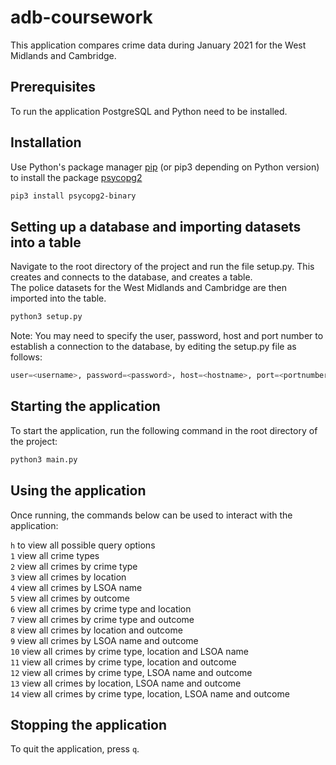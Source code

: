 # adb-coursework

This application compares crime data during January 2021 for the West Midlands and Cambridge. 

## Prerequisites

To run the application PostgreSQL and Python need to be installed.

## Installation

Use Python's package manager [pip](https://pip.pypa.io/en/stable/) (or pip3 depending on Python version) to install the package [psycopg2](https://pypi.org/project/psycopg2/)

```bash
pip3 install psycopg2-binary
```

## Setting up a database and importing datasets into a table

Navigate to the root directory of the project and run the file setup.py. This creates and connects to the database, and creates a table. <br/>
The police datasets for the West Midlands and Cambridge are then imported into the table.

```bash
python3 setup.py
```

Note: You may need to specify the user, password, host and port number to establish a connection to the database, by editing the setup.py file as follows:

```python
user=<username>, password=<password>, host=<hostname>, port=<portnumber>
```
## Starting the application

To start the application, run the following command in the root directory of the project:

```python
python3 main.py
```
## Using the application

Once running, the commands below can be used to interact with the application: <br/>

``` h ``` to view all possible query options <br/>
``` 1 ``` view all crime types <br/>
``` 2 ``` view all crimes by crime type <br/>
``` 3 ``` view all crimes by location <br/>
``` 4 ``` view all crimes by LSOA name <br/>
``` 5 ``` view all crimes by outcome <br/>
``` 6 ``` view all crimes by crime type and location <br/>
``` 7 ``` view all crimes by crime type and outcome <br/>
``` 8 ``` view all crimes by location and outcome <br/>
``` 9 ``` view all crimes by LSOA name and outcome <br/>
``` 10 ``` view all crimes by crime type, location and LSOA name <br/>
``` 11 ``` view all crimes by crime type, location and outcome <br/>
``` 12 ``` view all crimes by crime type, LSOA name and outcome <br/>
``` 13 ``` view all crimes by location, LSOA name and outcome <br/>
``` 14 ``` view all crimes by crime type, location, LSOA name and outcome <br/>

## Stopping the application

To quit the application, press ``` q ```.
